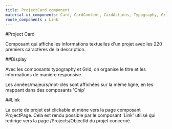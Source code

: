 ```yaml
---
title: ProjectCard component
material-ui_components: Card, CardContent, CardActions, Typography, Grid, Chip
route_components : Link
---
```


#Project Card

Composant qui affiche les informations textuelles d'un projet avec les 220 premiers caractères de la description.

##Display

Avec les composants typography et Grid, on organise le titre et les informations de manière responsive.

Les années/majeurs/mot-clés sont affichées sur la même ligne, en les mappant dans des composants 'Chip'

##Link

La carte de projet est clickable et mène vers la page composant ProjectPage. Cela est rendu possible par le composant 'Link' utilisé qui redirige vers la page /Projects/ObjectId du projet concerné.